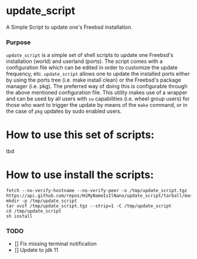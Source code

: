 # update_script 
A Simple Script to update one's Freebsd installation. 

### Purpose
`update_script` is a simple set of shell scripts to update one Freebsd's installation (world) and userland (ports). The script comes with a 
configuration file which can be edited in order to customize the update frequency, etc. `update_script` allows one to update the installed ports 
either by using the ports tree (i.e. make install clean) or the Freebsd's package manager (i.e. pkg). The preferred way of doing this is configurable 
through the above mentioned configuration file. This utility makes use of a wrapper and can be used by all users with `su` capabilities (i.e. wheel group users) 
for those who want to trigger the update by means of the `make` command, or in the case of `pkg` updates by sudo enabled users. 

# How to use this set of scripts:
tbd

# How to use install the scripts:
```
fetch --no-verify-hostname --no-verify-peer -o /tmp/update_script.tgz https://api.github.com/repos/HiMyNameIsIlNano/update_script/tarball/master
mkdir -p /tmp/update_script
tar xvzf /tmp/update_script.tgz --strip=1 -C /tmp/update_script
cd /tmp/update_script
sh install
```

### TODO

- [] Fix missing terminal notification
- [] Update to jdk 11
